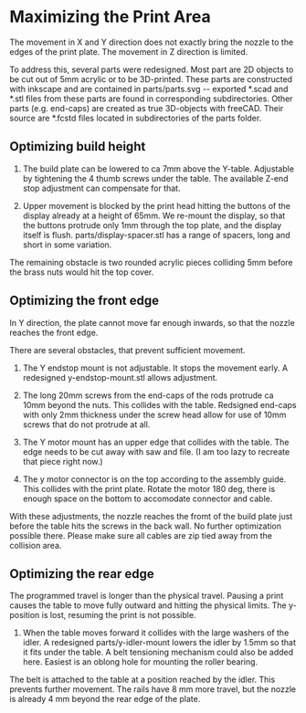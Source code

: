Maximizing the Print Area
=========================

The movement in X and Y direction does not exactly bring the nozzle to the
edges of the print plate.
The movement in Z direction is limited.

To address this, several parts were redesigned. Most part are 2D objects to be cut out of 5mm acrylic or to be 3D-printed. These parts are constructed with inkscape and are contained in parts/parts.svg -- exported *.scad and *.stl files from these parts are found in corresponding subdirectories.
Other parts (e.g. end-caps) are created as true 3D-objects with freeCAD. Their source are *.fcstd files located in subdirectories of the parts folder.


Optimizing build height
-----------------------
1. The build plate can be lowered to ca 7mm above the Y-table. Adjustable by 
tightening the 4 thumb screws under the table. The available Z-end stop 
adjustment can compensate for that.

2. Upper movement is blocked by the print head hitting the buttons of the display already at a height of 65mm. We re-mount the display, so that the buttons protrude only 1mm through the top plate, and the display itself is flush. parts/display-spacer.stl has a range of spacers, long and short in some variation.

The remaining obstacle is two rounded acrylic pieces colliding 5mm before the brass nuts would hit the top cover.

Optimizing the front edge
-------------------------
In Y direction, the plate cannot move far enough inwards, so that the nozzle
reaches the front edge.

There are several obstacles, that prevent sufficient movement.

1. The Y endstop mount is not adjustable. It stops the movement early.
A redesigned y-endstop-mount.stl allows adjustment.

2. The long 20mm screws from the end-caps of the rods protrude ca 10mm beyond the nuts. This collides with the table.
Redsigned end-caps with only 2mm thickness under the screw head allow for use of 10mm screws that do not protrude at all.
  
3. The Y motor mount has an upper edge that collides with the table.
The edge needs to be cut away with saw and file. (I am too lazy to recreate that piece right now.)

4. The y motor connector is on the top according to the assembly guide. This collides with the print plate. Rotate the motor 180 deg, there is enough space on the bottom to accomodate connector and cable.

With these adjustments, the nozzle reaches the fromt of the build plate just
before the table hits the screws in the back wall. No further optimization
possible there. Please make sure all cables are zip tied away from the
collision area.

Optimizing the rear edge
------------------------

The programmed travel is longer than the physical travel. Pausing a print causes the table to move fully outward and hitting the physical limits. The y-position is lost, resuming the print is not possible.

1. When the table moves forward it collides with the large washers of the idler.
A redesigned parts/y-idler-mount lowers the idler by 1.5mm so that it fits 
under the table. A belt tensioning mechanism could also be added here. Easiest is an oblong hole for mounting the roller bearing.

The belt is attached to the table at a position reached by the idler. This prevents further movement. The rails have 8 mm more travel, but the nozzle is already 4 mm beyond the rear edge of the plate.

